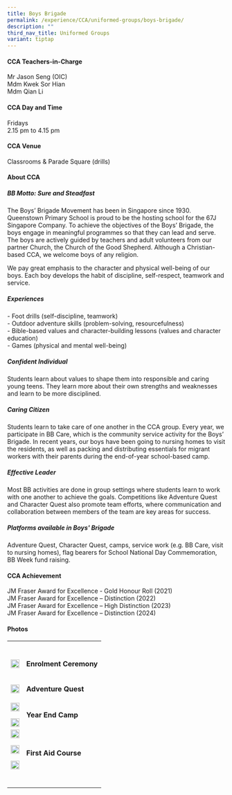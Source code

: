 ```yaml
---
title: Boys Brigade
permalink: /experience/CCA/uniformed-groups/boys-brigade/
description: ""
third_nav_title: Uniformed Groups
variant: tiptap
---
```

<h4><strong>CCA Teachers-in-Charge</strong></h4>
<p>Mr Jason Seng (OIC)
<br>Mdm Kwek Sor Hian
<br>Mdm Qian Li</p>
<h4><strong>CCA Day and Time</strong></h4>
<p>Fridays
<br>2.15 pm to 4.15 pm</p>
<h4><strong>CCA Venue</strong></h4>
<p>Classrooms &amp; Parade Square (drills)</p>
<h4><strong>About CCA</strong></h4>
<h5><strong>BB Motto: Sure and Steadfast</strong></h5>
<p>The Boys’ Brigade Movement has been in Singapore since 1930. Queenstown
Primary School is proud to be the hosting school for the 67J Singapore
Company. To achieve the objectives of the Boys’ Brigade, the boys engage
in meaningful programmes so that they can lead and serve. The boys are
actively guided by teachers and adult volunteers from our partner Church,
the Church of the Good Shepherd. Although a Christian-based CCA, we welcome
boys of any religion.</p>
<p>We pay great emphasis to the character and physical well-being of our
boys. Each boy develops the habit of discipline, self-respect, teamwork
and service.</p>
<h5><strong>Experiences</strong></h5>
<p>- Foot drills (self-discipline, teamwork)
<br>- Outdoor adventure skills (problem-solving, resourcefulness)
<br>- Bible-based values and character-building lessons (values and character
education)
<br>- Games (physical and mental well-being)</p>
<h5><strong>Confident Individual</strong></h5>
<p>Students learn about values to shape them into responsible and caring
young teens. They learn more about their own strengths and weaknesses and
learn to be more disciplined.</p>
<h5><strong>Caring Citizen</strong></h5>
<p>Students learn to take care of one another in the CCA group. Every year,
we participate in BB Care, which is the community service activity for
the Boys’ Brigade. In recent years, our boys have been going to nursing
homes to visit the residents, as well as packing and distributing essentials
for migrant workers with their parents during the end-of-year school-based
camp.</p>
<h5><strong>Effective Leader</strong></h5>
<p>Most BB activities are done in group settings where students learn to
work with one another to achieve the goals. Competitions like Adventure
Quest and Character Quest also promote team efforts, where communication
and collaboration between members of the team are key areas for success.</p>
<h5><strong>Platforms available in Boys' Brigade</strong></h5>
<p>Adventure Quest, Character Quest, camps, service work (e.g. BB Care, visit
to nursing homes), flag bearers for School National Day Commemoration,
BB Week fund raising.</p>
<h4><strong>CCA Achievement</strong></h4>
<p>JM Fraser Award for Excellence - Gold Honour Roll (2021)
<br>JM Fraser Award for Excellence – Distinction (2022)
<br>JM Fraser Award for Excellence – High Distinction (2023)
<br>JM Fraser Award for Excellence – Distinction (2024)</p>
<h4><strong>Photos</strong></h4>
<table style="minWidth: 50px">
<colgroup>
<col>
<col>
</colgroup>
<tbody>
<tr>
<th rowspan="1" colspan="1">
<p></p>
</th>
<th rowspan="1" colspan="1">
<p></p>
</th>
</tr>
<tr>
<td rowspan="1" colspan="1">
<div class="isomer-image-wrapper">
<img style="width: 100%" height="auto" width="100%" alt="" src="/images/CCA Boys Brigade/2025_BB1.png">
</div>
</td>
<td rowspan="1" colspan="1">
<p><strong>Enrolment Ceremony</strong>
</p>
</td>
</tr>
<tr>
<td rowspan="1" colspan="1">
<div class="isomer-image-wrapper">
<img style="width: 100%" height="auto" width="100%" alt="" src="/images/CCA Boys Brigade/2025_BB2.png">
</div>
</td>
<td rowspan="1" colspan="1">
<p><strong>Adventure Quest</strong>
</p>
</td>
</tr>
<tr>
<td rowspan="1" colspan="1">
<div class="isomer-image-wrapper">
<img style="width: 100%" height="auto" width="100%" alt="" src="/images/CCA Boys Brigade/2025_BB3.png">
</div>
<p></p>
<div class="isomer-image-wrapper">
<img style="width: 100%" height="auto" width="100%" alt="" src="/images/CCA Boys Brigade/2025_BB4.png">
</div>
</td>
<td rowspan="1" colspan="1">
<p><strong>Year End Camp</strong>
</p>
</td>
</tr>
<tr>
<td rowspan="1" colspan="1">
<div class="isomer-image-wrapper">
<img style="width: 100%" height="auto" width="100%" alt="" src="/images/CCA Boys Brigade/2025_BB5.png">
</div>
<p></p>
<div class="isomer-image-wrapper">
<img style="width: 100%" height="auto" width="100%" alt="" src="/images/CCA Boys Brigade/2025_BB7.png">
</div>
<p></p>
<div class="isomer-image-wrapper">
<img style="width: 100%" height="auto" width="100%" alt="" src="/images/CCA Boys Brigade/2025_BB6.png">
</div>
<p></p>
</td>
<td rowspan="1" colspan="1">
<p><strong>First Aid Course</strong>
</p>
</td>
</tr>
<tr>
<td rowspan="1" colspan="1">
<p></p>
</td>
<td rowspan="1" colspan="1">
<p></p>
</td>
</tr>
</tbody>
</table>
<p></p>